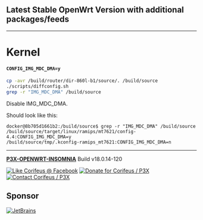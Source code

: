 [//]: #@corifeus-header

## Latest Stable OpenWrt Version with additional packages/feeds

---
                        
[//]: #@corifeus-header:end
# Kernel

#### ```CONFIG_IMG_MDC_DMA=y```

```bash
cp -avr /build/router/dir-860l-b1/source/. /build/source
./scripts/diffconfig.sh
grep -r "IMG_MDC_DMA" /build/source
```

Disable IMG_MDC_DMA.

Should look like this:
```text
docker@8b705d1661b2:/build/source$ grep -r "IMG_MDC_DMA" /build/source
/build/source/target/linux/ramips/mt7621/config-4.4:CONFIG_IMG_MDC_DMA=y
/build/source/tmp/.kconfig-ramips_mt7621:CONFIG_IMG_MDC_DMA=n
```

[//]: #@corifeus-footer

---

[**P3X-OPENWRT-INSOMNIA**](https://pages.corifeus.com/openwrt-insomnia) Build v18.0.14-120 

[![Like Corifeus @ Facebook](https://img.shields.io/badge/LIKE-Corifeus-3b5998.svg)](https://www.facebook.com/corifeus.software) [![Donate for Corifeus / P3X](https://img.shields.io/badge/Donate-Corifeus-003087.svg)](https://www.paypal.com/cgi-bin/webscr?cmd=_s-xclick&hosted_button_id=QZVM4V6HVZJW6)  [![Contact Corifeus / P3X](https://img.shields.io/badge/Contact-P3X-ff9900.svg)](https://www.patrikx3.com/en/front/contact) 


## Sponsor

[![JetBrains](https://www.patrikx3.com/images/jetbrains-logo.svg)](https://www.jetbrains.com/)
  
 

[//]: #@corifeus-footer:end